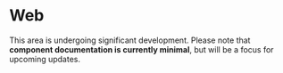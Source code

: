 # Web

This area is undergoing significant development. Please note that **component documentation is currently minimal**, but will be a focus for upcoming updates.
